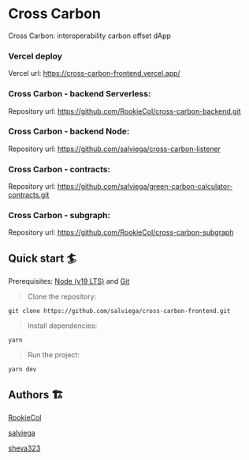 # Cross Carbon

Cross Carbon: interoperability carbon offset dApp

### Vercel deploy

Vercel url: https://cross-carbon-frontend.vercel.app/

### Cross Carbon - backend Serverless:

Repository url: https://github.com/RookieCol/cross-carbon-backend.git

### Cross Carbon - backend Node:

Repository url: https://github.com/salviega/cross-carbon-listener

### Cross Carbon - contracts:

Repository url: https://github.com/salviega/green-carbon-calculator-contracts.git

### Cross Carbon - subgraph:

Repository url: https://github.com/RookieCol/cross-carbon-subgraph

## Quick start 🏄

Prerequisites: [Node (v19 LTS)](https://nodejs.org/en/download/) and [Git](https://git-scm.com/downloads)

> Clone the repository:

```
git clone https://github.com/salviega/cross-carbon-frontend.git
```

> Install dependencies:

```
yarn
```

> Run the project:

```
yarn dev
```

## Authors 🏗

[RookieCol](https://github.com/RookieCol)

[salviega](https://github.com/salviega)

[sheva323](https://github.com/sheva323)

